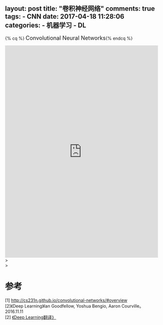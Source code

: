 layout: post
title: "卷积神经网络"
comments: true
tags:
	- CNN
date:  2017-04-18 11:28:06
categories:
    - 机器学习
    - DL
---


{% cq %} <font size=4>Convolutional Neural Networks</font>{% endcq %}


<iframe src='http://cs231n.github.io/assets/conv-demo/index.html' width='100%' height='700px' style="border:none;">"http://cs231n.github.io/convolutional-networks/#overview"</iframe>>

<center><http://cs231n.github.io/convolutional-networks/#overview></center>>


# 参考 
[1] <http://cs231n.github.io/convolutional-networks/#overview>  
[2]《Deep Learning》Ian Goodfellow, Yoshua Bengio, Aaron Courville。2016.11.11  
[2] [《Deep Learning翻译》](https://exacity.github.io/deeplearningbook-chinese/)


